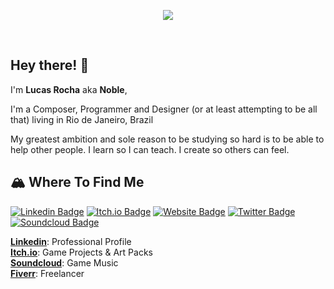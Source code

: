 <p align="center">
  <img src="https://user-images.githubusercontent.com/78228526/136672537-14352cdc-2bcd-48aa-ba9a-5e37b1e1ddb8.png"/></p>
<br>

## Hey there! 👋

I'm <b>Lucas Rocha</b> aka <b>Noble</b>,<br>

I'm a Composer, Programmer and Designer (or at least attempting to be all that) living in Rio de Janeiro, Brazil

My greatest ambition and sole reason to be studying so hard is to be able to help other people.
I learn so I can teach.
I create so others can feel.

## 🏔️ Where To Find Me

[![Linkedin Badge](https://img.shields.io/badge/-Linkedin-0e76a8?style=for-the-badge&logo=Linkedin&logoColor=white)](https://linkedin.com/in/lucrocha2) [![Itch.io Badge](https://img.shields.io/badge/-Itchio-FA5C5C?style=for-the-badge&logo=Itch.io&logoColor=white)](https://nobelven.itch.io/) [![Website Badge](https://img.shields.io/badge/-Website-13448F?style=for-the-badge&logo=google-chrome&logoColor=white)](https://nobelven.itch.io/) [![Twitter Badge](https://img.shields.io/badge/-Twitter-00acee?style=for-the-badge&logo=Twitter&logoColor=white)](https://twitter.com/nobelven) [![Soundcloud Badge](https://img.shields.io/badge/-Soundcloud-FF3300?style=for-the-badge&logo=SoundCloud&logoColor=white)](https://soundcloud.com/nobelven)

**[Linkedin](https://www.linkedin.com/in/lucrocha2/)**: Professional Profile<br>
**[Itch.io](https://nobelven.itch.io/)**: Game Projects & Art Packs<br>
**[Soundcloud](https://soundcloud.com/nobelven)**: Game Music<br>
**[Fiverr](https://www.fiverr.com/nobelven)**: Freelancer

